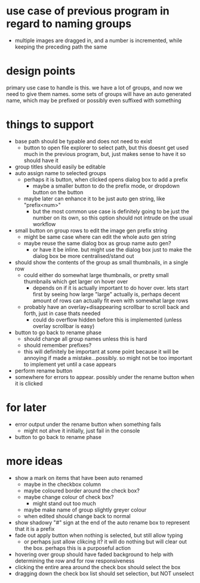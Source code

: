 # use case of previous program in regard to naming groups
- multiple images are dragged in, and a number is incremented, while keeping the preceding path the same

# design points
primary use case to handle is this. we have a lot of groups, and now we need to give them names. some sets of groups will have an auto generated name, which may be prefixed or possibly even suffixed with something

# things to support
- base path should be typable and does not need to exist
    - button to open file explorer to select path, but this doesnt get used much in the previous program, but, just makes sense to have it so should have it
- group titles should easily be editable
- auto assign name to selected groups
    - perhaps it is button, when clicked opens dialog box to add a prefix
        - maybe a smaller button to do the prefix mode, or dropdown button on the button
    - maybe later can enhance it to be just auto gen string, like "prefix\<num\>"
        - but the most common use case is definitely going to be just the number on its own, so this option should not intrude on the usual workflow
- small button on group rows to edit the image gen prefix string
    - might be same case where can edit the whole auto gen string
    - maybe reuse the same dialog box as group name auto gen?
        - or have it be inline. but might use the dialog box just to make the dialog box be more centralised/stand out
- should show the contents of the group as small thumbnails, in a single row
    - could either do somewhat large thumbnails, or pretty small thumbnails which get larger on hover over
        - depends on if it is actually important to do hover over. lets start first by seeing how large "large" actually is, perhaps decent amount of rows can actually fit even with somewhat large rows
    - probably have an overlay+disappearing scrollbar to scroll back and forth, just in case thats needed
        - could do overflow hidden before this is implemented (unless overlay scrollbar is easy)
- button to go back to rename phase
    - should change all group names unless this is hard
    - should remember prefixes?
    - this will definitely be important at some point because it will be annoying if made a mistake...possibly. so might not be too important to implement yet until a case appears
- perform rename button
- somewhere for errors to appear. possibly under the rename button when it is clicked

# for later
- error output under the rename button when something fails
    - might not ahve it initially, just fail in the console
- button to go back to rename phase

# more ideas
- show a mark on items that have been auto renamed
    - maybe in the checkbox column
    - maybe coloured border around the check box?
    - maybe change colour of check box?
        - might stand out too much
    - maybe make name of group slightly greyer colour
    - when edited should change back to normal
- show shadowy "#" sign at the end of the auto rename box to represent that it is a prefix
- fade out apply button when nothing is selected, but still allow typing
    - or perhaps just allow clikcing it? it will do nothing but will clear out the box. perhaps this is a purposeful action
- hovering over group should have faded background to help with determining the row and for row responsiveness
- clicking the entire area around the check box should select the box
- dragging down the check box list should set selection, but NOT unselect